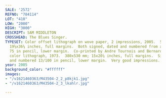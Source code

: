 ```yaml
---
SALE: '2572'
REFNO: "784114"
LOT: "410"
LOW: "2000"
HIGH: "3000"
DESCRIPT: SAM MIDDLETON
CROSSHEAD: The Blues Singer.
TYPESET: Color offset lithograph on wove paper, 2 impressions, 2005.  500x920 mm;
  19⅝x36¼ inches, full margins.  Both signed, dated and numbered from an edition of
  75 in pencil, lower margin.  Co-printed by Andre Tournois and Bernard Ruygrok, Amsterdam.  <br><br>With—<I>Untitled</i>,
  color lithograph, 1973.  380x530 mm; 15x20⅞ inches, full margins.  Signed, dated
  and numbered 13/100 in pencil, lower margin.  Very good impressions.
year: 2005
background_color: "#ffffff"
images:
- "/v1621460363/M43504-2_2_p8kjk1.jpg"
- "/v1621460363/M43504-2_3_lkahlr.jpg"

---
```

